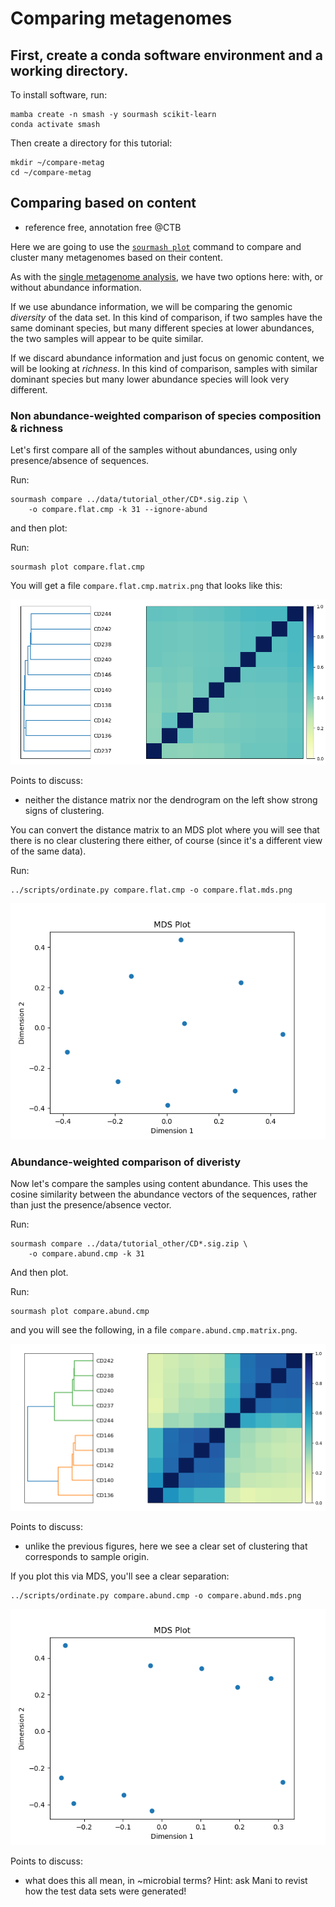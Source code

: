 # Comparing metagenomes

## First, create a conda software environment and a working directory.

To install software, run:
```
mamba create -n smash -y sourmash scikit-learn
conda activate smash
```

Then create a directory for this tutorial:
```
mkdir ~/compare-metag
cd ~/compare-metag
```


## Comparing based on content

* reference free, annotation free @CTB

Here we are going to use the
[`sourmash plot`](https://sourmash.readthedocs.io/en/latest/command-line.html#sourmash-plot-cluster-and-visualize-comparisons-of-many-signatures)
command to compare and cluster many metagenomes based on their content.

As with the [single metagenome analysis](single-metagenomes-taxonomy.md), we have two options here: with, or without abundance information.

If we use abundance information, we will be comparing the genomic
*diversity* of the data set.  In this kind of comparison, if two
samples have the same dominant species, but many different species
at lower abundances, the two samples will appear to be quite similar.

If we discard abundance information and just focus on genomic content,
we will be looking at *richness*. In this kind of comparison, samples
with similar dominant species but many lower abundance species will look
very different.

<!-- @CTB we could do a gather of a different sample here, and show case. -->

### Non abundance-weighted comparison of species composition & richness

Let's first compare all of the samples without abundances, using only
presence/absence of sequences.

Run:
```
sourmash compare ../data/tutorial_other/CD*.sig.zip \
    -o compare.flat.cmp -k 31 --ignore-abund
```

and then plot:

Run:
```
sourmash plot compare.flat.cmp
```

You will get a file `compare.flat.cmp.matrix.png` that looks like this:

![unweighted (flat) sample comparison matrix](images/compare.flat.cmp.matrix.png)

Points to discuss:

* neither the distance matrix nor the dendrogram on the left show strong
  signs of clustering.
  
You can convert the distance matrix to an MDS plot where you will see that
there is no clear clustering there either, of course (since it's a different
view of the same data).

Run:
```
../scripts/ordinate.py compare.flat.cmp -o compare.flat.mds.png
```

![unweighted (flat) MDS plot](images/compare.flat.mds.png)

### Abundance-weighted comparison of diveristy

Now let's compare the samples using content abundance. This uses the
cosine similarity between the abundance vectors of the sequences, rather
than just the presence/absence vector.

Run:
```
sourmash compare ../data/tutorial_other/CD*.sig.zip \
    -o compare.abund.cmp -k 31
```

And then plot.

Run:
```
sourmash plot compare.abund.cmp
```

and you will see the following, in a file `compare.abund.cmp.matrix.png`.

![abundance-weighted sample comparison matrix](images/compare.abund.cmp.matrix.png)

Points to discuss:

* unlike the previous figures, here we see a clear set of clustering that
  corresponds to sample origin.

If you plot this via MDS, you'll see a clear separation:

```
../scripts/ordinate.py compare.abund.cmp -o compare.abund.mds.png
```

![weighted (abund) MDS plot](images/compare.abund.mds.png)

Points to discuss:

* what does this all mean, in ~microbial terms? Hint: ask Mani to
  revist how the test data sets were generated!

<!--

## Comparing based on taxonomy


```
mamba create -y -n workshop-r r-base r-tidyverse r-vegan r-ape r-rcolorbrewer

```

-->
